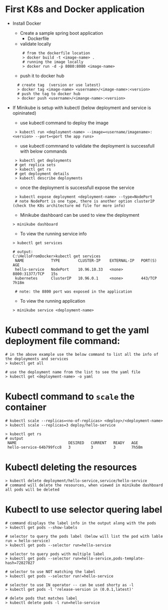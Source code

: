 # First K8s and Docker application
- Install Docker
  - Create a sample spring boot application
     - Dockerfile 
  - validate locally
    ```
     # from the dockerfile location
     > docker build -t <image-name> .
     # running the image locally
     > docker run -d -p 8080:8080 <image-name>
    ```
  - push it to docker hub
  ```
    # create tag  (version or use latest)
    > docker tag <image-name> <username>/<image-name>:<version>
    # push the tag to docker hub
    > docker push <username>/<imange-name>:<version>
  ```
 - If Minikube is setup with kubectl (below deployment and service is opininated)
   - use kubectl command to deploy the image 
   ```
    > kubectl run <deployment-name> --image=<username/imagename>:<version> --port=<port the app runs>
   ```
   - use kubectl commnand to validate the deployment is successfull with below commands
   ```
    > kubectl get deployments
    # get replica sets
    > kubectl get rs
    # get deployment details
    > kubectl describe deployments
   ```
   - once the deployment is successfull expose the service
   ```
    > kubectl expose deployment <deployment-name> --type=NodePort
    # note NodePort is one type, there is another option clusterIP (check the K8s architecture md file for more info)
   ```
    - Minikube dashboard can be used to view the deployment
    ```
    > minikube dashboard
    ```
    
    - To view the running service info
    ```
    > kubectl get services
    
    # output:
    C:\HelloFromDocker>kubectl get services
     NAME            TYPE        CLUSTER-IP    EXTERNAL-IP   PORT(S)          AGE
     hello-service   NodePort    10.96.10.33   <none>        8800:31377/TCP   15s
     kubernetes      ClusterIP   10.96.0.1     <none>        443/TCP          7h18m
     
     # note: the 8800 port was exposed in the application
    ```
        
    - To view the running application
    ```
    > minikube service <deployment-name>
    ```
          
 # Kubectl command to get the yaml deployment file command:
 ```
 # in the above example use the below command to list all the info of the deployments and services 
 > kubectl get all 
 
 # use the deployment name from the list to see the yaml file
 > kubectl get <deployment-name> -o yaml
 ```

# Kubectl command to `scale` the container

```
# kubectl scale --replicas=<no-of-replicas> <deploy>/<deployment-name>
> kubectl scale --replicas=3 deploy/hello-service

> kubectl get rs
# output
 NAME                       DESIRED   CURRENT   READY   AGE
 hello-service-64b799fcc8   3         3         3       7h58m
```

# Kubectl deleting the resources
```
> kubectl delete deployment/hello-service,service/hello-service
# command will delete the resources, when viewed in minikube dashboard all pods will be deleted
```


# Kubectl to use selector quering label

```
# command displays the label info in the output along with the pods
> kubectl get pods --show-labels

# selector to query the pods label (below will list the pod with lable run = hello-service)
> kubectl get pods --selector run=hello-service

# selector to query pods with multiple label
> kubectl get pods --selector run=hello-service,pods-template-hash=72827827

# selector to use NOT matching the label
> kubectl get pods --selector run!=hello-service

# selector to use IN operator -- can be used shorty as -l
> kubectl get pods -l 'release-version in (0.0.1,latest)'

# delete pods that matches label
> kubectl delete pods -l run=hello-service
```
